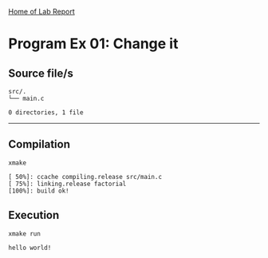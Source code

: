 [Home of Lab Report](../lab.html)

# Program Ex 01: Change it

## Source file/s

```
src/.
└── main.c

0 directories, 1 file
```

---

## Compilation

```
xmake

[ 50%]: ccache compiling.release src/main.c
[ 75%]: linking.release factorial
[100%]: build ok!

```

## Execution
```
xmake run

hello world!

```
